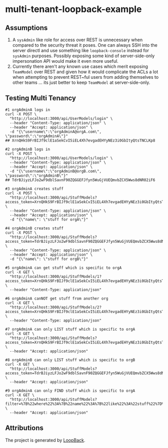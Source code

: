 # multi-tenant-loopback-example

## Assumptions

1. A `sysAdmin` like role for access over REST is unnecessary when compared to the security threat it poses. One can always SSH into the server directl and use something like `loopback-console` instead for `sysAdmin` purposes. Possibly exposing some kind of server-side-only impersonation API would make it even more useful.
2. Currently there aren't any known use cases which merit exposing `TeamModel` over REST and given how it would complicate the ACLs a lot when attempting to prevent REST~ful users from adding themselves to other teams ... its just better to keep `TeamModel` at server-side-only.

## Testing Multi Tenancy

```
#1 orgAdminA logs in
curl -X POST \
  "http://localhost:3000/api/UserModels/login" \
  --header "Content-Type: application/json" \
  --header "Accept: application/json" \
  -d "{\"username\":\"orgAdminA@orgA.com\", \"password\":\"orgAdminA\"}"
## XrnQHkS9FrBIJf9clE1aSekCvI5iEL4Xh7evgadEHYyNEz3i0GbItyQtsTNCLKp8

#2 orgAdminB logs in
curl -X POST \
  "http://localhost:3000/api/UserModels/login" \
  --header "Content-Type: application/json" \
  --header "Accept: application/json" \
  -d "{\"username\":\"orgAdminB@orgB.com\", \"password\":\"orgAdminB\"}"
## TdrBJiyzLFJo2wF9dblSavnF90ZQGGEFJfyn5WuGjVUEQmvbZCX5Wws8dNR02iF6

#3 orgAdminA creates stuff
curl -X POST \
  "http://localhost:3000/api/StuffModels?access_token=XrnQHkS9FrBIJf9clE1aSekCvI5iEL4Xh7evgadEHYyNEz3i0GbItyQtsTNCLKp8" \
  --header "Content-Type: application/json" \
  --header "Accept: application/json" \
  -d "{\"name\": \"stuff for orgA\"}"

#4 orgAdminB creates stuff
curl -X POST \
  "http://localhost:3000/api/StuffModels?access_token=TdrBJiyzLFJo2wF9dblSavnF90ZQGGEFJfyn5WuGjVUEQmvbZCX5Wws8dNR02iF6" \
  --header "Content-Type: application/json" \
  --header "Accept: application/json" \
  -d "{\"name\": \"stuff for orgB\"}"

#5 orgAdminA can get stuff which is specific to orgA
curl -X GET \
  "http://localhost:3000/api/StuffModels/1?access_token=XrnQHkS9FrBIJf9clE1aSekCvI5iEL4Xh7evgadEHYyNEz3i0GbItyQtsTNCLKp8" \
  --header "Content-Type: application/json"

#6 orgAdminA canNOT get stuff from another org
curl -X GET \
  "http://localhost:3000/api/StuffModels/2?access_token=XrnQHkS9FrBIJf9clE1aSekCvI5iEL4Xh7evgadEHYyNEz3i0GbItyQtsTNCLKp8" \
  --header "Content-Type: application/json"

#7 orgAdminA can only LIST stuff which is specific to orgA
curl -X GET \
  "http://localhost:3000/api/StuffModels?access_token=XrnQHkS9FrBIJf9clE1aSekCvI5iEL4Xh7evgadEHYyNEz3i0GbItyQtsTNCLKp8" \
  --header "Accept: application/json"

#8 orgAdminB can only LIST stuff which is specific to orgB
curl -X GET \
  "http://localhost:3000/api/StuffModels?access_token=TdrBJiyzLFJo2wF9dblSavnF90ZQGGEFJfyn5WuGjVUEQmvbZCX5Wws8dNR02iF6" \
  --header "Accept: application/json"

#9 orgAdminA can only FIND stuff which is specific to orgA
curl -X GET \
  "http://localhost:3000/api/StuffModels?filter=%7B%22where%22%3A%7B%22name%22%3A%7B%22like%22%3A%22stuff%22%7D%7D%7D&access_token=XrnQHkS9FrBIJf9clE1aSekCvI5iEL4Xh7evgadEHYyNEz3i0GbItyQtsTNCLKp8" \
  --header "Accept: application/json"
```

## Attributions

The project is generated by [LoopBack](http://loopback.io).
